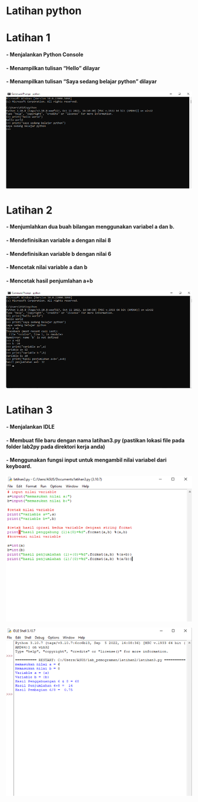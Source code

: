 # Latihan python
# Latihan 1

#### - Menjalankan Python Console
#### - Menampilkan tulisan “Hello” dilayar
#### - Menampilkan tulisan “Saya sedang belajar python” dilayar
![Gambar1](gambar/gambar1.png)


# Latihan 2

#### - Menjumlahkan dua buah bilangan menggunakan variabel a dan b.
#### - Mendefinisikan variable a dengan nilai 8
#### - Mendefinisikan variable b dengan nilai 6
#### - Mencetak nilai variable a dan b
#### - Mencetak hasil penjumlahan a+b
![Gambar1](gambar/gambar2.png)


# Latihan 3

#### - Menjalankan IDLE
#### - Membuat file baru dengan nama latihan3.py (pastikan lokasi file pada folder lab2py pada direktori kerja anda)
#### - Menggunakan fungsi input untuk mengambil nilai variabel dari keyboard.
![Gambar1](gambar/gambar3.png)

![Gambar1](gambar/gambar4.png)

